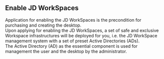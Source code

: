 ## Enable JD WorkSpaces
Application for enabling the JD WorkSpaces is the precondition for purchasing and creating the desktop.<br>
Upon applying for enabling the JD WorkSpaces, a set of safe and exclusive Workspace infrastructures will be deployed for you, i.e. the JD WorkSpace management system with a set of preset Active Directories (ADs).<br>
The Active Directory (AD) as the essential component is used for management the user and the desktop by the administrator.
